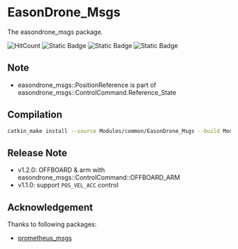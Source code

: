 # EasonDrone_Msgs

The easondrone_msgs package.

![HitCount](https://img.shields.io/endpoint?url=https%3A%2F%2Fhits.dwyl.com%2FHuaYuXiao%2FEasonDrone_Msgs.json%3Fcolor%3Dpink)
![Static Badge](https://img.shields.io/badge/ROS-noetic-22314E?logo=ros)
![Static Badge](https://img.shields.io/badge/C%2B%2B-14-00599C?logo=cplusplus)
![Static Badge](https://img.shields.io/badge/Ubuntu-20.04.6-E95420?logo=ubuntu)


## Note

- easondrone_msgs::PositionReference is part of  easondrone_msgs::ControlCommand.Reference_State


## Compilation

```bash
catkin_make install --source Modules/common/EasonDrone_Msgs --build Modules/common/EasonDrone_Msgs/build
```


## Release Note

- v1.2.0: OFFBOARD & arm with easondrone_msgs::ControlCommand::OFFBOARD_ARM
- v1.1.0: support `POS_VEL_ACC` control


## Acknowledgement

Thanks to following packages:

- [prometheus_msgs](https://github.com/amov-lab/Prometheus/tree/v1.1/Modules/common/msgs)
